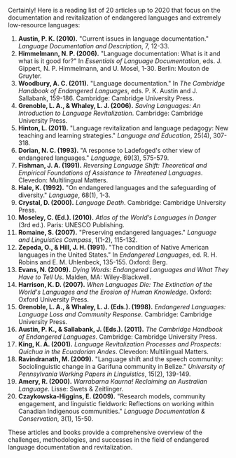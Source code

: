 Certainly! Here is a reading list of 20 articles up to 2020 that focus on the documentation and revitalization of endangered languages and extremely low-resource languages:

1. **Austin, P. K. (2010).** "Current issues in language documentation." *Language Documentation and Description*, 7, 12-33.
2. **Himmelmann, N. P. (2006).** "Language documentation: What is it and what is it good for?" In *Essentials of Language Documentation*, eds. J. Gippert, N. P. Himmelmann, and U. Mosel, 1-30. Berlin: Mouton de Gruyter.
3. **Woodbury, A. C. (2011).** "Language documentation." In *The Cambridge Handbook of Endangered Languages*, eds. P. K. Austin and J. Sallabank, 159-186. Cambridge: Cambridge University Press.
4. **Grenoble, L. A., & Whaley, L. J. (2006).** *Saving Languages: An Introduction to Language Revitalization*. Cambridge: Cambridge University Press.
5. **Hinton, L. (2011).** "Language revitalization and language pedagogy: New teaching and learning strategies." *Language and Education*, 25(4), 307-318.
6. **Dorian, N. C. (1993).** "A response to Ladefoged's other view of endangered languages." *Language*, 69(3), 575-579.
7. **Fishman, J. A. (1991).** *Reversing Language Shift: Theoretical and Empirical Foundations of Assistance to Threatened Languages*. Clevedon: Multilingual Matters.
8. **Hale, K. (1992).** "On endangered languages and the safeguarding of diversity." *Language*, 68(1), 1-3.
9. **Crystal, D. (2000).** *Language Death*. Cambridge: Cambridge University Press.
10. **Moseley, C. (Ed.). (2010).** *Atlas of the World’s Languages in Danger* (3rd ed.). Paris: UNESCO Publishing.
11. **Romaine, S. (2007).** "Preserving endangered languages." *Language and Linguistics Compass*, 1(1-2), 115-132.
12. **Zepeda, O., & Hill, J. H. (1991).** "The condition of Native American languages in the United States." In *Endangered Languages*, ed. R. H. Robins and E. M. Uhlenbeck, 135-155. Oxford: Berg.
13. **Evans, N. (2009).** *Dying Words: Endangered Languages and What They Have to Tell Us*. Malden, MA: Wiley-Blackwell.
14. **Harrison, K. D. (2007).** *When Languages Die: The Extinction of the World's Languages and the Erosion of Human Knowledge*. Oxford: Oxford University Press.
15. **Grenoble, L. A., & Whaley, L. J. (Eds.). (1998).** *Endangered Languages: Language Loss and Community Response*. Cambridge: Cambridge University Press.
16. **Austin, P. K., & Sallabank, J. (Eds.). (2011).** *The Cambridge Handbook of Endangered Languages*. Cambridge: Cambridge University Press.
17. **King, K. A. (2001).** *Language Revitalization Processes and Prospects: Quichua in the Ecuadorian Andes*. Clevedon: Multilingual Matters.
18. **Ravindranath, M. (2009).** "Language shift and the speech community: Sociolinguistic change in a Garifuna community in Belize." *University of Pennsylvania Working Papers in Linguistics*, 15(2), 139-149.
19. **Amery, R. (2000).** *Warrabarna Kaurna! Reclaiming an Australian Language*. Lisse: Swets & Zeitlinger.
20. **Czaykowska-Higgins, E. (2009).** "Research models, community engagement, and linguistic fieldwork: Reflections on working within Canadian Indigenous communities." *Language Documentation & Conservation*, 3(1), 15-50.

These articles and books provide a comprehensive overview of the challenges, methodologies, and successes in the field of endangered language documentation and revitalization.
